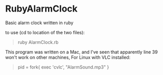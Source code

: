 # RubyAlarmClock
Basic alarm clock written in ruby


to use (cd to location of the two files): 
> ruby AlarmClock.rb


This program was written on a Mac, and I've seen that apparently line 39 won't work on other machines,
For Linux with VLC installed:
> pid = fork{ exec 'cvlc', "AlarmSound.mp3" }
